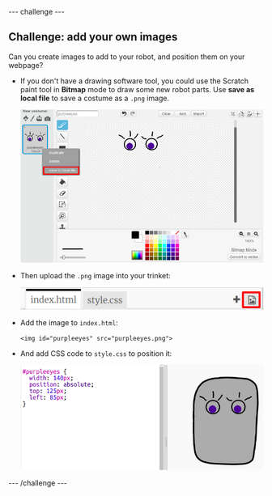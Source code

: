 --- challenge ---
## Challenge: add your own images
Can you create images to add to your robot, and position them on your webpage? 

+ If you don't have a drawing software tool, you could use the Scratch paint tool in **Bitmap** mode to draw some new robot parts. Use **save as local file** to save a costume as a `.png` image.

	![screenshot](images/robot-scratch-paint.png)

+ Then upload the `.png` image into your trinket:

	![screenshot](images/robot-image-add.png)

+ Add the image to `index.html`: 

	```
	<img id="purpleeyes" src="purpleeyes.png">
	```

+ And add CSS code to `style.css` to position it:

	![screenshot](images/robot-use-purple-eyes.png)

--- /challenge ---
